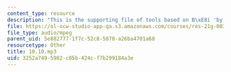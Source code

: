 ```yaml
---
content_type: resource
description: "This is the supporting file of tools based on B\xE8i 'by'."
file: https://ol-ocw-studio-app-qa.s3.amazonaws.com/courses/res-21g-003-learning-chinese-a-foundation-course-in-mandarin-spring-2011/3252a7495982c05b424cf7b299184a3e_10.10.mp3
file_type: audio/mpeg
parent_uid: 5e882777-1f7c-52c8-5070-a26ba4701a68
resourcetype: Other
title: 10.10.mp3
uid: 3252a749-5982-c05b-424c-f7b299184a3e
---
```

